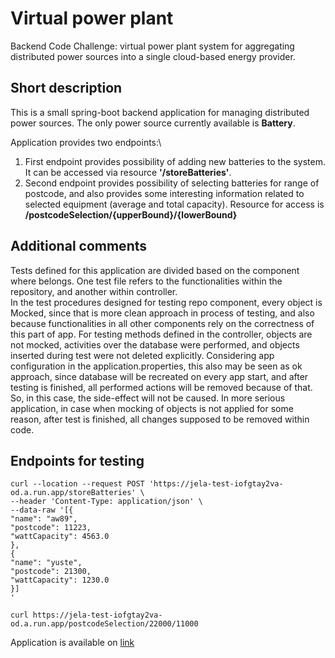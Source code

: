# Virtual power plant

Backend Code Challenge: virtual power plant system for aggregating distributed power sources into a single cloud-based energy provider.


## Short description

This is a small spring-boot backend application for managing 
distributed power sources. The only power source currently available is **Battery**.

Application provides two endpoints:\
1. First endpoint provides possibility of adding new batteries to the system. It can be accessed via resource **'/storeBatteries'**.
2. Second endpoint provides possibility of selecting batteries for range of postcode, and also provides some interesting information related to selected equipment (average and total capacity). Resource for access is **/postcodeSelection/{upperBound}/{lowerBound}**

## Additional comments

Tests defined for this application are divided based on the component where belongs. One test file refers to the functionalities within the repository, and another within controller. \
In the test procedures designed for testing repo component, every object is Mocked, since that is more clean approach in process of testing, and also because functionalities in all other components rely on the correctness of this part of app.
For testing methods defined in the controller, objects are not mocked, activities over the database were performed, and objects inserted during test were not deleted explicitly. Considering app configuration in the application.properties, this also may be seen as ok approach, since database will be recreated on every app start, and after testing is finished, all performed actions will be removed because of that. So, in this case, the side-effect will not be caused. In more serious application, in case when mocking of objects is not applied for some reason, after test is finished, all changes supposed to be removed within code.

## Endpoints for testing
```
curl --location --request POST 'https://jela-test-iofgtay2va-od.a.run.app/storeBatteries' \
--header 'Content-Type: application/json' \
--data-raw '[{
"name": "aw89",
"postcode": 11223,
"wattCapacity": 4563.0
},
{
"name": "yuste",
"postcode": 21300,
"wattCapacity": 1230.0
}]
'
```

```
curl https://jela-test-iofgtay2va-od.a.run.app/postcodeSelection/22000/11000
```
Application is available on [link](https://jela-test-iofgtay2va-od.a.run.app)